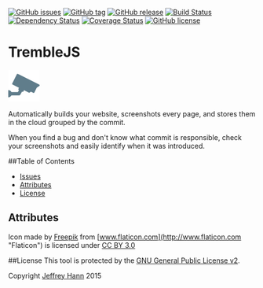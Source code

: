 [![GitHub issues](https://img.shields.io/github/issues-raw/obihann/tremble-js.svg)](https://github.com/obihann/tremble-js/issues)
[![GitHub tag](https://img.shields.io/github/tag/obihann/tremble-js.svg)](https://github.com/obihann/tremble-js)
[![GitHub release](https://img.shields.io/github/release/obihann/tremble-js.svg)](https://github.com/obihann/tremble-js/releases)
[![Build Status](https://travis-ci.org/obihann/tremble-js.svg?branch=master)](https://travis-ci.org/obihann/tremble-js)
[![Dependency Status](https://david-dm.org/obihann/tremble-js.svg)](https://david-dm.org/obihann/tremble-js)
[![Coverage Status](https://coveralls.io/repos/obihann/tremble-js/badge.svg?branch=master&service=github)](https://coveralls.io/github/obihann/tremble-js?branch=master)
[![GitHub license](https://img.shields.io/github/license/obihann/tremble-js.svg)](https://github.com/obihann/tremble-js/blob/master/LICENSE)

# TrembleJS
[![Logo](https://raw.githubusercontent.com/obihann/tremble-js/master/logo.png)]()

Automatically builds your website,  screenshots every page, and stores them in the cloud grouped by the commit. 

When you find a bug and don't know what commit is responsible, check your screenshots and easily identify when it was introduced.

##Table of Contents
* [Issues](https://github.com/obihann/tremble-js/issues)
* [Attributes](#attributes)
* [License](#license)

## Attributes
Icon made by [Freepik](http://www.freepik.com "Freepik") from [www.flaticon.com](http://www.flaticon.com "Flaticon") is licensed under [CC BY 3.0](http://creativecommons.org/licenses/by/3.0/ "Creative Commons BY 3.0")

##License
This tool is protected by the [GNU General Public License v2](http://www.gnu.org/licenses/gpl-2.0.html).

Copyright [Jeffrey Hann](http://jeffreyhann.ca/) 2015
